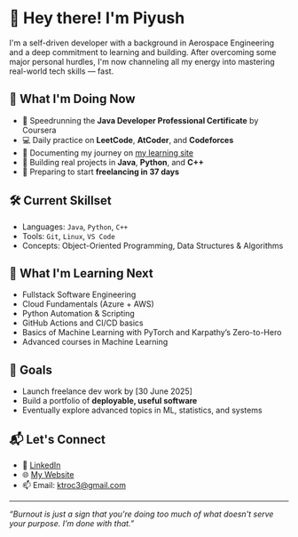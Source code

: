 <!--
**k-tro/k-tro** is a ✨ _special_ ✨ repository because its `README.md` (this file) appears on your GitHub profile.

Here are some ideas to get you started:

- 🔭 I’m currently working on ...
- 🌱 I’m currently learning ...
- 👯 I’m looking to collaborate on ...
- 🤔 I’m looking for help with ...
- 💬 Ask me about ...
- 📫 How to reach me: ...
- 😄 Pronouns: ...
- ⚡ Fun fact: ...
-->

# 👋 Hey there! I'm Piyush

I'm a self-driven developer with a background in Aerospace Engineering and a deep commitment to learning and building. After overcoming some major personal hurdles, I'm now channeling all my energy into mastering real-world tech skills — fast.

## 🚀 What I'm Doing Now
- 🧠 Speedrunning the **Java Developer Professional Certificate** by Coursera
- 💻 Daily practice on **LeetCode**, **AtCoder**, and **Codeforces**
- 📓 Documenting my journey on [my learning site](https://k-tro.github.io)
- 🔧 Building real projects in **Java**, **Python**, and **C++**
- 📅 Preparing to start **freelancing in 37 days**

## 🛠️ Current Skillset
- Languages: `Java`, `Python`, `C++`
- Tools: `Git`, `Linux`, `VS Code`
- Concepts: Object-Oriented Programming, Data Structures & Algorithms

## 🧗 What I'm Learning Next
- Fullstack Software Engineering
- Cloud Fundamentals (Azure + AWS)
- Python Automation & Scripting
- GitHub Actions and CI/CD basics
- Basics of Machine Learning with PyTorch and Karpathy’s Zero-to-Hero
- Advanced courses in Machine Learning

## 🎯 Goals
- Launch freelance dev work by [30 June 2025]
- Build a portfolio of **deployable, useful software**
- Eventually explore advanced topics in ML, statistics, and systems

## 📬 Let's Connect
- 💼 [LinkedIn](https://linkedin.com/in/ktroo)
- 🌐 [My Website](https://k-tro.github.io)
- 📫 Email: ktroc3@gmail.com

---

_“Burnout is just a sign that you're doing too much of what doesn't serve your purpose. I’m done with that.”_
